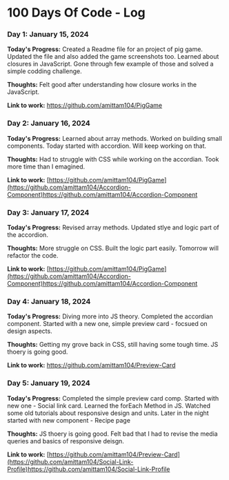 # 100 Days Of Code - Log

### Day 1: January 15, 2024

**Today's Progress:** Created a Readme file for an project of pig game. Updated the file and also added the game screenshots too. Learned about closures in JavaScript. Gone through few example of those and solved a simple codding challenge.

**Thoughts:** Felt good after understanding how closure works in the JavaScript.

**Link to work:** https://github.com/amittam104/PigGame

### Day 2: January 16, 2024

**Today's Progress:** Learned about array methods. Worked on building small components. Today started with accordion. Will keep working on that.

**Thoughts:** Had to struggle with CSS while working on the accordian. Took more time than I emagined.

**Link to work:** [https://github.com/amittam104/PigGame](https://github.com/amittam104/Accordion-Component)https://github.com/amittam104/Accordion-Component

### Day 3: January 17, 2024

**Today's Progress:** Revised array methods. Updated stlye and logic part of the accordion.

**Thoughts:** More struggle on CSS. Built the logic part easily. Tomorrow will refactor the code.

**Link to work:** [https://github.com/amittam104/PigGame](https://github.com/amittam104/Accordion-Component)https://github.com/amittam104/Accordion-Component

### Day 4: January 18, 2024

**Today's Progress:** Diving more into JS theory. Completed the accordian component. Started with a new one, simple preview card - focsued on design aspects.

**Thoughts:** Getting my grove back in CSS, still having some tough time. JS thoery is going good.

**Link to work:** https://github.com/amittam104/Preview-Card

### Day 5: January 19, 2024

**Today's Progress:** Completed the simple preview card comp. Started with new one - Social link card. Learned the forEach Method in JS. Watched some old tutorials about responsive design and units. Later in the night started with new component - Recipe page

**Thoughts:** JS thoery is going good. Felt bad that I had to revise the media queries and basics of responsive deisgn.

**Link to work:** [https://github.com/amittam104/Preview-Card](https://github.com/amittam104/Social-Link-Profile)https://github.com/amittam104/Social-Link-Profile
